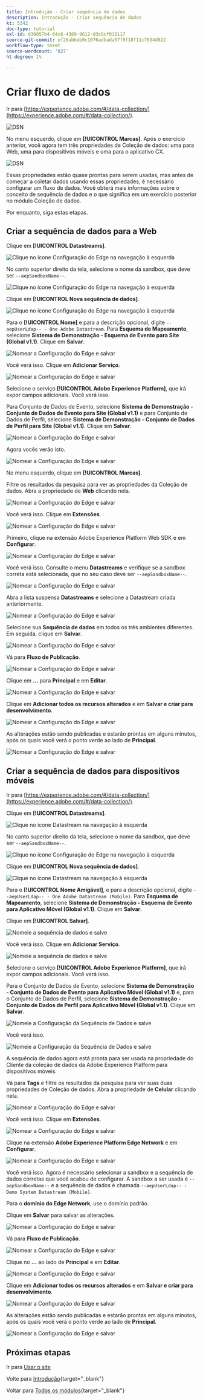 ```yaml
---
title: Introdução - Criar sequência de dados
description: Introdução - Criar sequência de dados
kt: 5342
doc-type: tutorial
exl-id: d36057b4-64c6-4389-9612-d3c9cf013117
source-git-commit: ef26abbeb0c1076adbada57f0f18f11c7634d022
workflow-type: tm+mt
source-wordcount: '827'
ht-degree: 1%

---
```


# Criar fluxo de dados

Ir para [https://experience.adobe.com/#/data-collection/](https://experience.adobe.com/#/data-collection/).

![DSN](./images/launchprop.png)

No menu esquerdo, clique em **[!UICONTROL Marcas]**. Após o exercício anterior, você agora tem três propriedades de Coleção de dados: uma para Web, uma para dispositivos móveis e uma para o aplicativo CX.

![DSN](./images/launchprop1.png)

Essas propriedades estão quase prontas para serem usadas, mas antes de começar a coletar dados usando essas propriedades, é necessário configurar um fluxo de dados. Você obterá mais informações sobre o conceito de sequência de dados e o que significa em um exercício posterior no módulo Coleção de dados.

Por enquanto, siga estas etapas.

## Criar a sequência de dados para a Web

Clique em **[!UICONTROL Datastreams]**.

![Clique no ícone Configuração do Edge na navegação à esquerda](./images/edgeconfig1a.png)

No canto superior direito da tela, selecione o nome da sandbox, que deve ser `--aepSandboxName--`.

![Clique no ícone Configuração do Edge na navegação à esquerda](./images/edgeconfig1b.png)

Clique em **[!UICONTROL Nova sequência de dados]**.

![Clique no ícone Configuração do Edge na navegação à esquerda](./images/edgeconfig1.png)

Para o **[!UICONTROL Nome]** e para a descrição opcional, digite `--aepUserLdap-- - One Adobe Datastream`. Para **Esquema de Mapeamento**, selecione **Sistema de Demonstração - Esquema de Evento para Site (Global v1.1)**. Clique em **Salvar**.

![Nomear a Configuração do Edge e salvar](./images/edgeconfig2.png)

Você verá isso. Clique em **Adicionar Serviço**.

![Nomear a Configuração do Edge e salvar](./images/edgeconfig3.png)

Selecione o serviço **[!UICONTROL Adobe Experience Platform]**, que irá expor campos adicionais. Você verá isso.

Para Conjunto de Dados de Evento, selecione **Sistema de Demonstração - Conjunto de Dados de Evento para Site (Global v1.1)** e para Conjunto de Dados de Perfil, selecione **Sistema de Demonstração - Conjunto de Dados de Perfil para Site (Global v1.1)**. Clique em **Salvar**.

![Nomear a Configuração do Edge e salvar](./images/edgeconfig4.png)

Agora vocês verão isto.

![Nomear a Configuração do Edge e salvar](./images/edgeconfig5.png)

No menu esquerdo, clique em **[!UICONTROL Marcas]**.

Filtre os resultados da pesquisa para ver as propriedades da Coleção de dados. Abra a propriedade de **Web** clicando nela.

![Nomear a Configuração do Edge e salvar](./images/edgeconfig10a.png)

Você verá isso. Clique em **Extensões**.

![Nomear a Configuração do Edge e salvar](./images/edgeconfig11.png)

Primeiro, clique na extensão Adobe Experience Platform Web SDK e em **Configurar**.

![Nomear a Configuração do Edge e salvar](./images/edgeconfig12.png)

Você verá isso. Consulte o menu **Datastreams** e verifique se a sandbox correta está selecionada, que no seu caso deve ser `--aepSandboxName--`.

![Nomear a Configuração do Edge e salvar](./images/edgeconfig12a.png)

Abra a lista suspensa **Datastreams** e selecione a Datastream criada anteriormente.

![Nomear a Configuração do Edge e salvar](./images/edgeconfig13.png)

Selecione sua **Sequência de dados** em todos os três ambientes diferentes. Em seguida, clique em **Salvar**.

![Nomear a Configuração do Edge e salvar](./images/edgeconfig14.png)

Vá para **Fluxo de Publicação**.

![Nomear a Configuração do Edge e salvar](./images/edgeconfig15.png)

Clique em **...** para **Principal** e em **Editar**.

![Nomear a Configuração do Edge e salvar](./images/edgeconfig16.png)

Clique em **Adicionar todos os recursos alterados** e em **Salvar e criar para desenvolvimento**.

![Nomear a Configuração do Edge e salvar](./images/edgeconfig17.png)

As alterações estão sendo publicadas e estarão prontas em alguns minutos, após os quais você verá o ponto verde ao lado de **Principal**.

![Nomear a Configuração do Edge e salvar](./images/edgeconfig17a.png)

## Criar a sequência de dados para dispositivos móveis

Ir para [https://experience.adobe.com/#/data-collection/](https://experience.adobe.com/#/data-collection/).

Clique em **[!UICONTROL Datastreams]**.

![Clique no ícone Datastream na navegação à esquerda](./images/edgeconfig1a.png)

No canto superior direito da tela, selecione o nome da sandbox, que deve ser `--aepSandboxName--`.

![Clique no ícone Configuração do Edge na navegação à esquerda](./images/edgeconfig1b.png)

Clique em **[!UICONTROL Nova sequência de dados]**.

![Clique no ícone Datastream na navegação à esquerda](./images/edgeconfig1.png)

Para o **[!UICONTROL Nome Amigável]**, e para a descrição opcional, digite `--aepUserLdap-- - One Adobe Datastream (Mobile)`. Para **Esquema de Mapeamento**, selecione **Sistema de Demonstração - Esquema de Evento para Aplicativo Móvel (Global v1.1)**. Clique em **Salvar**.

Clique em **[!UICONTROL Salvar]**.

![Nomeie a sequência de dados e salve](./images/edgeconfig2m.png)

Você verá isso. Clique em **Adicionar Serviço**.

![Nomeie a sequência de dados e salve](./images/edgeconfig3m.png)

Selecione o serviço **[!UICONTROL Adobe Experience Platform]**, que irá expor campos adicionais. Você verá isso.

Para o Conjunto de Dados de Evento, selecione **Sistema de Demonstração - Conjunto de Dados de Evento para Aplicativo Móvel (Global v1.1)** e, para o Conjunto de Dados de Perfil, selecione **Sistema de Demonstração - Conjunto de Dados de Perfil para Aplicativo Móvel (Global v1.1)**. Clique em **Salvar**.

![Nomeie a Configuração da Sequência de Dados e salve](./images/edgeconfig4m.png)

Você verá isso.

![Nomeie a Configuração da Sequência de Dados e salve](./images/edgeconfig5m.png)

A sequência de dados agora está pronta para ser usada na propriedade do Cliente da coleção de dados da Adobe Experience Platform para dispositivos móveis.

Vá para **Tags** e filtre os resultados da pesquisa para ver suas duas propriedades de Coleção de dados. Abra a propriedade de **Celular** clicando nela.

![Nomear a Configuração do Edge e salvar](./images/edgeconfig10am.png)

Você verá isso. Clique em **Extensões**.

![Nomear a Configuração do Edge e salvar](./images/edgeconfig11m.png)

Clique na extensão **Adobe Experience Platform Edge Network** e em **Configurar**.

![Nomear a Configuração do Edge e salvar](./images/edgeconfig12m.png)

Você verá isso. Agora é necessário selecionar a sandbox e a sequência de dados corretas que você acabou de configurar. A sandbox a ser usada é `--aepSandboxName--` e a sequência de dados é chamada `--aepUserLdap-- - Demo System Datastream (Mobile)`.

Para o **domínio do Edge Network**, use o domínio padrão.

Clique em **Salvar** para salvar as alterações.

![Nomear a Configuração do Edge e salvar](./images/edgeconfig13m.png)

Vá para **Fluxo de Publicação**.

![Nomear a Configuração do Edge e salvar](./images/edgeconfig15m.png)

Clique no **...** ao lado de **Principal** e em **Editar**.

![Nomear a Configuração do Edge e salvar](./images/edgeconfig16m.png)

Clique em **Adicionar todos os recursos alterados** e em **Salvar e criar para desenvolvimento**.

![Nomear a Configuração do Edge e salvar](./images/edgeconfig17m.png)

As alterações estão sendo publicadas e estarão prontas em alguns minutos, após os quais você verá o ponto verde ao lado de **Principal**.

![Nomear a Configuração do Edge e salvar](./images/edgeconfig17ma.png)

## Próximas etapas

Ir para [Usar o site](./ex4.md)

Volte para [Introdução](./getting-started.md){target="_blank"}

Voltar para [Todos os módulos](./../../../overview.md){target="_blank"}